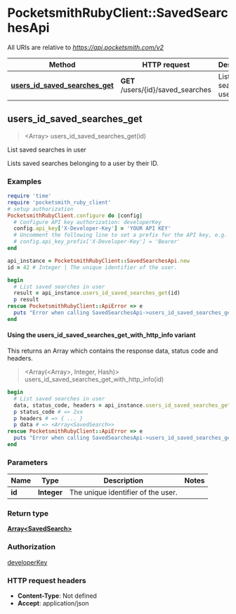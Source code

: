 # PocketsmithRubyClient::SavedSearchesApi

All URIs are relative to *https://api.pocketsmith.com/v2*

| Method | HTTP request | Description |
| ------ | ------------ | ----------- |
| [**users_id_saved_searches_get**](SavedSearchesApi.md#users_id_saved_searches_get) | **GET** /users/{id}/saved_searches | List saved searches in user |


## users_id_saved_searches_get

> <Array<SavedSearch>> users_id_saved_searches_get(id)

List saved searches in user

Lists saved searches belonging to a user by their ID.

### Examples

```ruby
require 'time'
require 'pocketsmith_ruby_client'
# setup authorization
PocketsmithRubyClient.configure do |config|
  # Configure API key authorization: developerKey
  config.api_key['X-Developer-Key'] = 'YOUR API KEY'
  # Uncomment the following line to set a prefix for the API key, e.g. 'Bearer' (defaults to nil)
  # config.api_key_prefix['X-Developer-Key'] = 'Bearer'
end

api_instance = PocketsmithRubyClient::SavedSearchesApi.new
id = 42 # Integer | The unique identifier of the user.

begin
  # List saved searches in user
  result = api_instance.users_id_saved_searches_get(id)
  p result
rescue PocketsmithRubyClient::ApiError => e
  puts "Error when calling SavedSearchesApi->users_id_saved_searches_get: #{e}"
end
```

#### Using the users_id_saved_searches_get_with_http_info variant

This returns an Array which contains the response data, status code and headers.

> <Array(<Array<SavedSearch>>, Integer, Hash)> users_id_saved_searches_get_with_http_info(id)

```ruby
begin
  # List saved searches in user
  data, status_code, headers = api_instance.users_id_saved_searches_get_with_http_info(id)
  p status_code # => 2xx
  p headers # => { ... }
  p data # => <Array<SavedSearch>>
rescue PocketsmithRubyClient::ApiError => e
  puts "Error when calling SavedSearchesApi->users_id_saved_searches_get_with_http_info: #{e}"
end
```

### Parameters

| Name | Type | Description | Notes |
| ---- | ---- | ----------- | ----- |
| **id** | **Integer** | The unique identifier of the user. |  |

### Return type

[**Array&lt;SavedSearch&gt;**](SavedSearch.md)

### Authorization

[developerKey](../README.md#developerKey)

### HTTP request headers

- **Content-Type**: Not defined
- **Accept**: application/json

